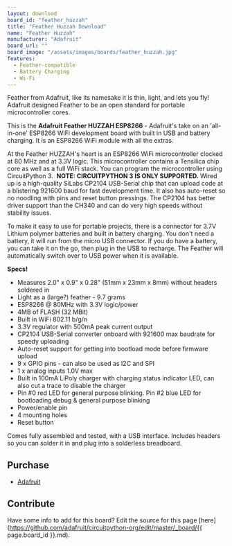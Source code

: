 ```yaml
---
layout: download
board_id: "feather_huzzah"
title: "Feather Huzzah Download"
name: "Feather Huzzah"
manufacturer: "Adafruit"
board_url: ""
board_image: "/assets/images/boards/feather_huzzah.jpg"
features:
  - Feather-compatible
  - Battery Charging
  - Wi-Fi
---
```


Feather from Adafruit, like its namesake it is thin, light, and lets you fly! Adafruit designed Feather to be an open standard for portable microcontroller cores.

This is the **Adafruit Feather HUZZAH ESP8266** - Adafruit's take on an 'all-in-one' ESP8266 WiFi development board with built in USB and battery charging. It is an ESP8266 WiFi module with all the extras.

At the Feather HUZZAH's heart is an ESP8266 WiFi microcontroller clocked at 80 MHz and at 3.3V logic. This microcontroller contains a Tensilica chip core as well as a full WiFi stack. You can program the microcontroller using CircuitPython 3.  **NOTE: CIRCUITPYTHON 3 IS ONLY SUPPORTED.** Wired up is a high-quality SiLabs CP2104 USB-Serial chip that can upload code at a blistering 921600 baud for fast development time. It also has auto-reset so no noodling with pins and reset button pressings. The CP2104 has better driver support than the CH340 and can do very high speeds without stability issues.

To make it easy to use for portable projects, there is a connector for 3.7V Lithium polymer batteries and built in battery charging. You don't need a battery, it will run  from the micro USB connector. If you do have a battery, you can take it on the go, then plug in the USB to recharge. The Feather will automatically switch over to USB power when it is available.

**Specs!**

*   Measures 2.0" x 0.9" x 0.28" (51mm x 23mm x 8mm) without headers soldered in
*   Light as a (large?) feather - 9.7 grams
*   ESP8266 @ 80MHz with 3.3V logic/power
*   4MB of FLASH (32 MBit)
*   Built in WiFi 802.11 b/g/n
*   3.3V regulator with 500mA peak current output
*   CP2104 USB-Serial converter onboard with 921600 max baudrate for speedy uploading
*   Auto-reset support for getting into bootload mode before firmware upload
*   9 x GPIO pins - can also be used as I2C and SPI
*   1 x analog inputs 1.0V max
*   Built in 100mA LiPoly charger with charging status indicator LED, can also cut a trace to disable the charger
*   Pin #0 red LED for general purpose blinking. Pin #2 blue LED for bootloading debug & general purpose blinking
*   Power/enable pin
*   4 mounting holes
*   Reset button

Comes fully assembled and tested, with a USB interface. Includes headers so you can solder it in and plug into a solderless breadboard.

## Purchase
* [Adafruit](https://www.adafruit.com/product/2821)

## Contribute

Have some info to add for this board? Edit the source for this page [here](https://github.com/adafruit/circuitpython-org/edit/master/_board/{{ page.board_id }}.md).
